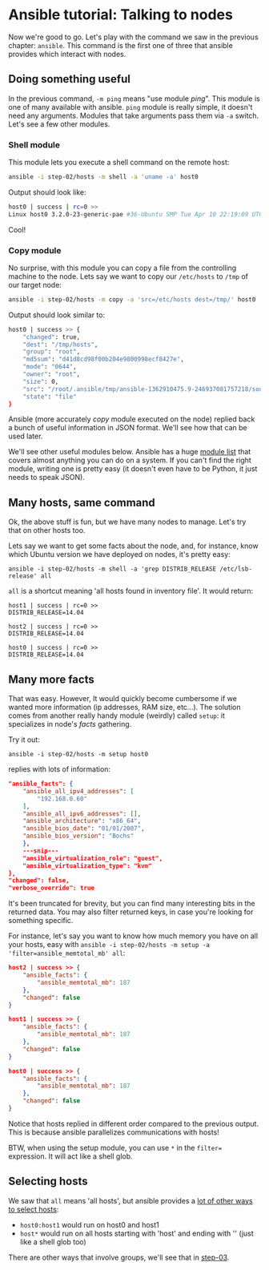 # Ansible tutorial: Talking to nodes

Now we're good to go. Let's play with the command we saw in the previous
chapter: `ansible`. This command is the first one of three that ansible
provides which interact with nodes.

## Doing something useful

In the previous command, `-m ping` means "use module _ping_". This module is
one of many available with ansible. `ping` module is really simple, it doesn't
need any arguments. Modules that take arguments pass them via `-a` switch.
Let's see a few other modules.

### Shell module

This module lets you execute a shell command on the remote host:

```bash
ansible -i step-02/hosts -m shell -a 'uname -a' host0
```

Output should look like:

```bash
host0 | success | rc=0 >>
Linux host0 3.2.0-23-generic-pae #36-Ubuntu SMP Tue Apr 10 22:19:09 UTC 2012 i686 i686 i386 GNU/Linux
```

Cool!

### Copy module

No surprise, with this module you can copy a file from the controlling machine
to the node. Lets say we want to copy our `/etc/hosts` to `/tmp` of our target
node:

```bash
ansible -i step-02/hosts -m copy -a 'src=/etc/hosts dest=/tmp/' host0
```

Output should look similar to:

```bash
host0 | success >> {
    "changed": true,
    "dest": "/tmp/hosts",
    "group": "root",
    "md5sum": "d41d8cd98f00b204e9800998ecf8427e",
    "mode": "0644",
    "owner": "root",
    "size": 0,
    "src": "/root/.ansible/tmp/ansible-1362910475.9-246937081757218/source",
    "state": "file"
}
```

Ansible (more accurately _copy_ module executed on the node) replied back a
bunch of useful information in JSON format. We'll see how that can be used
later.

We'll see other useful modules below. Ansible has a huge [module
list](http://docs.ansible.com/list_of_all_modules.html) that covers almost
anything you can do on a system. If you can't find the right module, writing
one is pretty easy (it doesn't even have to be Python, it just needs to speak
JSON).

## Many hosts, same command

Ok, the above stuff is fun, but we have many nodes to manage. Let's try that on
other hosts too.

Lets say we want to get some facts about the node, and, for instance,
know which Ubuntu version we have deployed on nodes, it's pretty easy:

    ansible -i step-02/hosts -m shell -a 'grep DISTRIB_RELEASE /etc/lsb-release' all

`all` is a shortcut meaning 'all hosts found in inventory file'. It would
return:

    host1 | success | rc=0 >>
    DISTRIB_RELEASE=14.04

    host2 | success | rc=0 >>
    DISTRIB_RELEASE=14.04

    host0 | success | rc=0 >>
    DISTRIB_RELEASE=14.04

## Many more facts

That was easy. However, It would quickly become cumbersome if we
wanted more information (ip addresses, RAM size, etc...). The solution
comes from another really handy module (weirdly) called `setup`: it
specializes in node's _facts_ gathering.

Try it out:

    ansible -i step-02/hosts -m setup host0

replies with lots of information:

```json
"ansible_facts": {
    "ansible_all_ipv4_addresses": [
        "192.168.0.60"
    ],
    "ansible_all_ipv6_addresses": [],
    "ansible_architecture": "x86_64",
    "ansible_bios_date": "01/01/2007",
    "ansible_bios_version": "Bochs"
    },
    ---snip---
    "ansible_virtualization_role": "guest",
    "ansible_virtualization_type": "kvm"
},
"changed": false,
"verbose_override": true
```

It's been truncated for brevity, but you can find many interesting bits in the
returned data. You may also filter returned keys, in case you're looking for
something specific.

For instance, let's say you want to know how much memory you have on all your
hosts, easy with `ansible -i step-02/hosts -m setup -a
'filter=ansible_memtotal_mb' all`:

```json
host2 | success >> {
    "ansible_facts": {
        "ansible_memtotal_mb": 187
    },
    "changed": false
}

host1 | success >> {
    "ansible_facts": {
        "ansible_memtotal_mb": 187
    },
    "changed": false
}

host0 | success >> {
    "ansible_facts": {
        "ansible_memtotal_mb": 187
    },
    "changed": false
}
```

Notice that hosts replied in different order compared to the previous output.
This is because ansible parallelizes communications with hosts!

BTW, when using the setup module, you can use `*` in the `filter=` expression.
It will act like a shell glob.

## Selecting hosts

We saw that `all` means 'all hosts', but ansible provides a [lot of other ways
to select hosts](http://docs.ansible.com/intro_patterns.html):

- `host0:host1` would run on host0 and
  host1
- `host*` would run on all hosts starting with 'host' and ending
  with '' (just like a shell glob too)

There are other ways that involve groups, we'll see that in
[step-03](https://github.com/leucos/ansible-tuto/tree/master/step-03).
